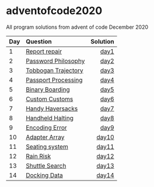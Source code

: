 # adventofcode2020

All program solutions from advent of code December 2020

| Day | Question                                                   |          Solution |
| --- | :--------------------------------------------------------- | ----------------: |
| 1   | [Report repair](https://adventofcode.com/2020/day/1)       |  [day1](day01.py) |
| 2   | [Password Philosophy](https://adventofcode.com/2020/day/2) |  [day2](day02.py) |
| 3   | [Tobbogan Trajectory](https://adventofcode.com/2020/day/3) |  [day3](day03.py) |
| 4   | [Passport Processing](https://adventofcode.com/2020/day/4) |  [day4](day04.py) |
| 5   | [Binary Boarding](https://adventofcode.com/2020/day/5)     |  [day5](day05.py) |
| 6   | [Custom Customs](https://adventofcode.com/2020/day/6)      |  [day6](day06.py) |
| 7   | [Handy Haversacks](https://adventofcode.com/2020/day/7)    |  [day7](day07.py) |
| 8   | [Handheld Halting](https://adventofcode.com/2020/day/8)    |  [day8](day08.py) |
| 9   | [Encoding Error](https://adventofcode.com/2020/day/9)      |  [day9](day09.py) |
| 10  | [Adapter Array](https://adventofcode.com/2020/day/10)      | [day10](day10.py) |
| 11  | [Seating system](https://adventofcode.com/2020/day/11)     | [day11](day11.py) |
| 12  | [Rain Risk](https://adventofcode.com/2020/day/12)          | [day12](day12.py) |
| 13  | [Shuttle Search](https://adventofcode.com/2020/day/13)     | [day13](day13.py) |
| 14  | [Docking Data](https://adventofcode.com/2020/day/14)       | [day14](day14.py) |

<!--
| 15  | [](https://adventofcode.com/2020/day/15)                   | [day15](day15.py) |
| 16  | [](https://adventofcode.com/2020/day/16)                   | [day16](day16.py) |
| 17  | [](https://adventofcode.com/2020/day/17)                   | [day17](day17.py) |
| 18  | [](https://adventofcode.com/2020/day/18)                   | [day18](day18.py) |
| 19  | [](https://adventofcode.com/2020/day/19)                   | [day19](day19.py) |
| 20  | [](https://adventofcode.com/2020/day/20)                   | [day20](day20.py) |
| 21  | [](https://adventofcode.com/2020/day/21)                   | [day21](day21.py) |
| 22  | [](https://adventofcode.com/2020/day/22)                   | [day22](day22.py) |
| 23  | [](https://adventofcode.com/2020/day/23)                   | [day23](day23.py) |
| 24  | [](https://adventofcode.com/2020/day/24)                   | [day24](day24.py) |
| 25  | [](https://adventofcode.com/2020/day/25)                   | [day25](day25.py) | -->

